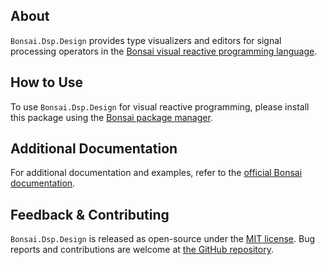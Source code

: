## About

`Bonsai.Dsp.Design` provides type visualizers and editors for signal processing operators in the [Bonsai visual reactive programming language](https://bonsai-rx.org).

## How to Use

To use `Bonsai.Dsp.Design` for visual reactive programming, please install this package using the [Bonsai package manager](https://bonsai-rx.org/docs/articles/packages.html).

## Additional Documentation

For additional documentation and examples, refer to the [official Bonsai documentation](https://bonsai-rx.org/docs/api/Bonsai.Dsp.Design.html).

## Feedback & Contributing

`Bonsai.Dsp.Design` is released as open-source under the [MIT license](https://licenses.nuget.org/MIT). Bug reports and contributions are welcome at [the GitHub repository](https://github.com/bonsai-rx/bonsai).